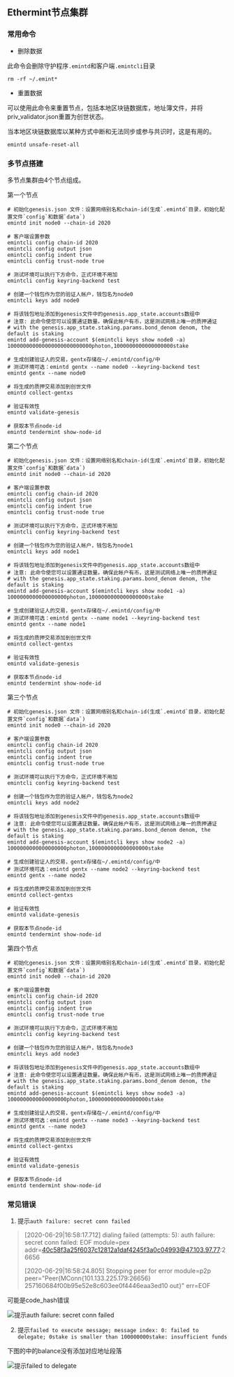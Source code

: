 ## Ethermint节点集群

### 常用命令
- 删除数据

此命令会删除守护程序`.emintd`和客户端`.emintcli`目录
```
rm -rf ~/.emint*
```
- 重置数据

可以使用此命令来重置节点，包括本地区块链数据库，地址簿文件，并将priv_validator.json重置为创世状态。

当本地区块链数据库以某种方式中断和无法同步或参与共识时，这是有用的。
```shell script
emintd unsafe-reset-all
```

### 多节点搭建

多节点集群由4个节点组成。

第一个节点
```
# 初始化genesis.json 文件：设置网络别名和chain-id(生成`.emintd`目录，初始化配置文件`config`和数据`data`)
emintd init node0 --chain-id 2020

# 客户端设置参数
emintcli config chain-id 2020
emintcli config output json
emintcli config indent true
emintcli config trust-node true

# 测试环境可以执行下方命令，正式环境不用加
emintcli config keyring-backend test

# 创建一个钱包作为您的验证人帐户，钱包名为node0
emintcli keys add node0

# 将该钱包地址添加到genesis文件中的genesis.app_state.accounts数组中
# 注意: 此命令使您可以设置通证数量。确保此帐户有币，这是测试网络上唯一的质押通证
# with the genesis.app_state.staking.params.bond_denom denom, the default is staking
emintd add-genesis-account $(emintcli keys show node0 -a) 100000000000000000000000000photon,1000000000000000000stake

# 生成创建验证人的交易，gentx存储在~/.emintd/config/中
# 测试环境可选：emintd gentx --name node0 --keyring-backend test
emintd gentx --name node0

# 将生成的质押交易添加到创世文件
emintd collect-gentxs

# 验证有效性
emintd validate-genesis

# 获取本节点node-id
emintd tendermint show-node-id
```
第二个节点
```
# 初始化genesis.json 文件：设置网络别名和chain-id(生成`.emintd`目录，初始化配置文件`config`和数据`data`)
emintd init node0 --chain-id 2020

# 客户端设置参数
emintcli config chain-id 2020
emintcli config output json
emintcli config indent true
emintcli config trust-node true

# 测试环境可以执行下方命令，正式环境不用加
emintcli config keyring-backend test

# 创建一个钱包作为您的验证人帐户，钱包名为node1
emintcli keys add node1

# 将该钱包地址添加到genesis文件中的genesis.app_state.accounts数组中
# 注意: 此命令使您可以设置通证数量。确保此帐户有币，这是测试网络上唯一的质押通证
# with the genesis.app_state.staking.params.bond_denom denom, the default is staking
emintd add-genesis-account $(emintcli keys show node1 -a) 1000000000000000000photon,1000000000000000000stake

# 生成创建验证人的交易，gentx存储在~/.emintd/config/中
# 测试环境可选：emintd gentx --name node1 --keyring-backend test
emintd gentx --name node1

# 将生成的质押交易添加到创世文件
emintd collect-gentxs

# 验证有效性
emintd validate-genesis

# 获取本节点node-id
emintd tendermint show-node-id
```
第三个节点
```
# 初始化genesis.json 文件：设置网络别名和chain-id(生成`.emintd`目录，初始化配置文件`config`和数据`data`)
emintd init node0 --chain-id 2020

# 客户端设置参数
emintcli config chain-id 2020
emintcli config output json
emintcli config indent true
emintcli config trust-node true

# 测试环境可以执行下方命令，正式环境不用加
emintcli config keyring-backend test

# 创建一个钱包作为您的验证人帐户，钱包名为node2
emintcli keys add node2

# 将该钱包地址添加到genesis文件中的genesis.app_state.accounts数组中
# 注意: 此命令使您可以设置通证数量。确保此帐户有币，这是测试网络上唯一的质押通证
# with the genesis.app_state.staking.params.bond_denom denom, the default is staking
emintd add-genesis-account $(emintcli keys show node2 -a) 1000000000000000000photon,1000000000000000000stake

# 生成创建验证人的交易，gentx存储在~/.emintd/config/中
# 测试环境可选：emintd gentx --name node2 --keyring-backend test
emintd gentx --name node2

# 将生成的质押交易添加到创世文件
emintd collect-gentxs

# 验证有效性
emintd validate-genesis

# 获取本节点node-id
emintd tendermint show-node-id
```
第四个节点
```
# 初始化genesis.json 文件：设置网络别名和chain-id(生成`.emintd`目录，初始化配置文件`config`和数据`data`)
emintd init node0 --chain-id 2020

# 客户端设置参数
emintcli config chain-id 2020
emintcli config output json
emintcli config indent true
emintcli config trust-node true

# 测试环境可以执行下方命令，正式环境不用加
emintcli config keyring-backend test

# 创建一个钱包作为您的验证人帐户，钱包名为node3
emintcli keys add node3

# 将该钱包地址添加到genesis文件中的genesis.app_state.accounts数组中
# 注意: 此命令使您可以设置通证数量。确保此帐户有币，这是测试网络上唯一的质押通证
# with the genesis.app_state.staking.params.bond_denom denom, the default is staking
emintd add-genesis-account $(emintcli keys show node3 -a) 1000000000000000000photon,1000000000000000000stake

# 生成创建验证人的交易，gentx存储在~/.emintd/config/中
# 测试环境可选：emintd gentx --name node3 --keyring-backend test
emintd gentx --name node3

# 将生成的质押交易添加到创世文件
emintd collect-gentxs

# 验证有效性
emintd validate-genesis

# 获取本节点node-id
emintd tendermint show-node-id
```




### 常见错误
1. 提示`auth failure: secret conn failed`
> [2020-06-29|16:58:17.712] dialing failed (attempts: 5): auth failure: secret conn failed: EOF module=pex addr=40c58f3a25f6037c12812a1daf4245f3a0c04993@47.103.97.77:26656
>
> [2020-06-29|16:58:24.805] Stopping peer for error                      module=p2p peer="Peer{MConn{101.133.225.179:26656} 257160684f00b95e52e8c603ee0f4446eaa3ed10 out}" err=EOF

可能是code_hash错误

![提示`auth failure: secret conn failed`](./images/ncoe-2.png) 

2. 提示`failed to execute message; message index: 0: failed to delegate; 0stake is smaller than 100000000stake: insufficient funds`

下图的中的balance没有添加对应地址段落

![提示`failed to delegate`](./images/ncoe-3.png) 
